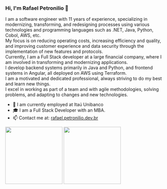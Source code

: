 ### Hi, I'm Rafael Petronilio 👋

I am a software engineer with 11 years of experience, specializing in modernizing, transforming, and redesigning processes using various technologies and programming languages such as .NET, Java, Python, Cobol, AWS, etc.   
My focus is on reducing operating costs, increasing efficiency and quality, and improving customer experience and data security through the implementation of new features and protocols.   
Currently, I am a Full Stack developer at a large financial company, where I am involved in transforming and modernizing applications.   
I develop backend systems primarily in Java and Python, and frontend systems in Angular, all deployed on AWS using Terraform.   
I am a motivated and dedicated professional, always striving to do my best and learn new things.   
I excel in working as part of a team and with agile methodologies, solving problems, and adapting to changes and new technologies.

- 💼  I am currently employed at Itaú Unibanco
- 🎓 I am a Full Stack Developer with an MBA.
- 📫 Contact me at: [rafael.petronilio.dev.br](https://rafael.petronilio.dev.br)

<div>
  <img height="180em" src="https://github-readme-stats.vercel.app/api?username=rafaelptr&show_icons=true&theme=algolia&include_all_commits=true&count_private=true"/>
  <img height="180em" src="https://github-readme-stats.vercel.app/api/top-langs/?username=rafaelptr&layout=compact&langs_count=6&theme=algolia"/>
</div>
